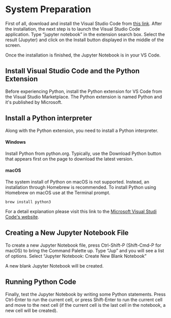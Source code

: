 # System Preparation

First of all, download and install the Visual Studio Code from [this link](https://code.visualstudio.com/Download). After the installation, the next step is to launch the Visual Studio Code application. Type “jupyter notebook” in the extension search box. Select the result (Jupyter) and click on the Install button displayed in the middle of the screen.

Once the installation is finished, the Jupyter Notebook is in your VS Code.

## Install Visual Studio Code and the Python Extension

Before experiencing Python, install the Python extension for VS Code from the Visual Studio Marketplace. The Python extension is named Python and it's published by Microsoft. 

## Install a Python interpreter

Along with the Python extension, you need to install a Python interpreter.

#### Windows

Install Python from python.org. Typically, use the Download Python button that appears first on the page to download the latest version.

#### macOS

The system install of Python on macOS is not supported. Instead, an installation through Homebrew is recommended. To install Python using Homebrew on macOS use  at the Terminal prompt.

    brew install python3

For a detail explanation please visit this link to the [Microsoft Visual Studi Code's website](https://code.visualstudio.com/docs/python/python-tutorial).

## Creating a New Jupyter Notebook File

To create a new Jupyter Notebook file, press Ctrl-Shift-P (Shift-Cmd-P for macOS) to bring the Command Palette up. Type “Jup” and you will see a list of options. Select “Jupyter Notebook: Create New Blank Notebook”

A new blank Jupyter Notebook will be created.

## Running Python Code

Finally, test the Jupyter Notebook by writing some Python statements. Press Ctrl-Enter to run the current cell, or press Shift-Enter to run the current cell and move to the next cell (if the current cell is the last cell in the notebook, a new cell will be created).
